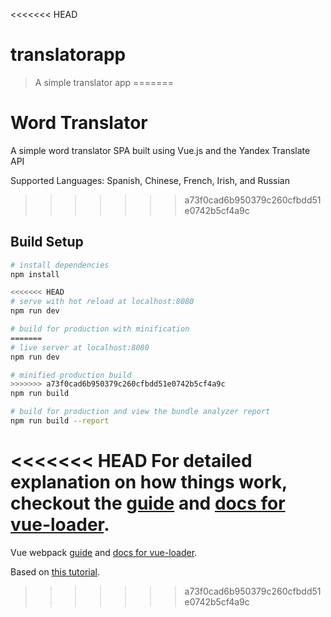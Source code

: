 <<<<<<< HEAD
# translatorapp

> A simple translator app
=======
# Word Translator

A simple word translator SPA built using Vue.js and the Yandex Translate API

Supported Languages: Spanish, Chinese, French, Irish, and Russian
>>>>>>> a73f0cad6b950379c260cfbdd51e0742b5cf4a9c

## Build Setup

``` bash
# install dependencies
npm install

<<<<<<< HEAD
# serve with hot reload at localhost:8080
npm run dev

# build for production with minification
=======
# live server at localhost:8080
npm run dev

# minified production build
>>>>>>> a73f0cad6b950379c260cfbdd51e0742b5cf4a9c
npm run build

# build for production and view the bundle analyzer report
npm run build --report
```

<<<<<<< HEAD
For detailed explanation on how things work, checkout the [guide](http://vuejs-templates.github.io/webpack/) and [docs for vue-loader](http://vuejs.github.io/vue-loader).
=======
Vue webpack [guide](http://vuejs-templates.github.io/webpack/) and [docs for vue-loader](http://vuejs.github.io/vue-loader).

Based on [this tutorial](https://www.youtube.com/watch?v=DBADrF0C2ls).
>>>>>>> a73f0cad6b950379c260cfbdd51e0742b5cf4a9c
